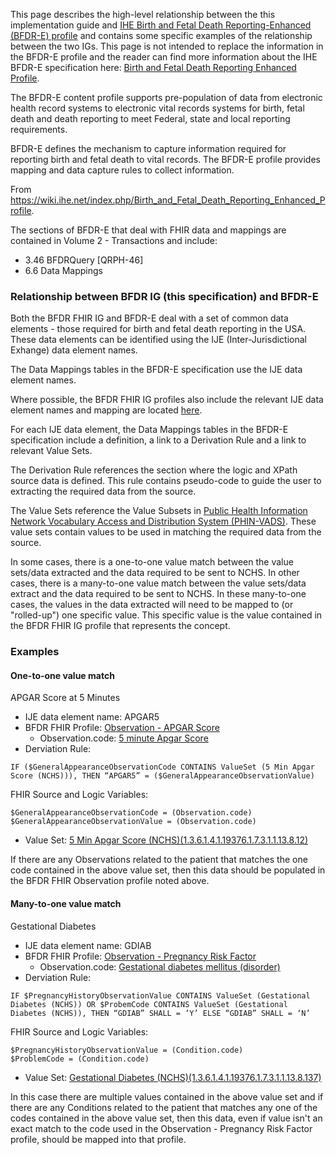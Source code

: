This page describes the high-level relationship between the this implementation guide and [IHE Birth and Fetal Death Reporting-Enhanced (BFDR-E) profile](
https://www.ihe.net/uploadedFiles/Documents/QRPH/IHE_QRPH_Suppl_BFDR-E.pdf
) and contains some specific examples of the relationship between the two IGs. This page is not intended to replace the information in the BFDR-E profile and the reader can find more information about the IHE BFDR-E specification here: [Birth and Fetal Death Reporting Enhanced Profile](https://wiki.ihe.net/index.php/Birth_and_Fetal_Death_Reporting_Enhanced_Profile).

The BFDR-E content profile supports pre-population of data from electronic health record systems to electronic vital records systems for birth, fetal death and death reporting to meet Federal, state and local reporting requirements. 

BFDR-E defines the mechanism to capture information required for reporting birth and fetal death to vital records. The BFDR-E profile provides mapping and data capture rules to collect information.

From <https://wiki.ihe.net/index.php/Birth_and_Fetal_Death_Reporting_Enhanced_Profile>.

The sections of BFDR-E that deal with FHIR data and mappings are contained in Volume 2 - Transactions and include:
* 3.46 BFDRQuery [QRPH-46]
* 6.6 Data Mappings

### Relationship between BFDR IG (this specification) and BFDR-E

Both the BFDR FHIR IG and BFDR-E deal with a set of common data elements - those required for birth and fetal death reporting in the USA. These data elements can be identified using the IJE (Inter-Jurisdictional Exhange) data element names.

The Data Mappings tables in the BFDR-E specification use the IJE data element names.

Where possible, the BFDR FHIR IG profiles also include the relevant IJE data element names and mapping are located [here](ije_mapping.html).

For each IJE data element, the Data Mappings tables in the BFDR-E specification include a definition, a link to a Derivation Rule and a link to relevant Value Sets. 

The Derivation Rule references the section where the logic and XPath source data is defined. This rule contains pseudo-code to guide the user to extracting the required data from the source.

The Value Sets reference the Value Subsets in [Public Health Information Network Vocabulary Access and Distribution System (PHIN-VADS)](https://phinvads.cdc.gov/vads). These value sets contain values to be used in matching the required data from the source.

In some cases, there is a one-to-one value match between the value sets/data extracted and the data required to be sent to NCHS. In other cases, there is a many-to-one value match between the value sets/data extract and the data required to be sent to NCHS. In these many-to-one cases, the values in the data extracted will need to be mapped to (or "rolled-up") one specific value. This specific value is the value contained in the BFDR FHIR IG profile that represents the concept.

### Examples

#### One-to-one value match

APGAR Score at 5 Minutes

* IJE data element name: APGAR5
* BFDR FHIR Profile: [Observation - APGAR Score](http://hl7.org/fhir/us/vr-common-library/StructureDefinition/Observation-apgar-score)
    * Observation.code: [5 minute Apgar Score](https://loinc.org/9274-2/)
* Derviation Rule: 
```
IF ($GeneralAppearanceObservationCode CONTAINS ValueSet (5 Min Apgar Score (NCHS))), THEN “APGAR5” = ($GeneralAppearanceObservationValue)
```
FHIR Source and Logic Variables:
```
$GeneralAppearanceObservationCode = (Observation.code)
$GeneralAppearanceObservationValue = (Observation.code)
```
* Value Set: [5 Min Apgar Score (NCHS)(1.3.6.1.4.1.19376.1.7.3.1.1.13.8.12)](https://phinvads.cdc.gov/vads/ViewValueSet.action?oid=1.3.6.1.4.1.19376.1.7.3.1.1.13.8.12)

If there are any Observations related to the patient that matches the one code contained in the above value set, then this data should be populated in the BFDR FHIR Observation profile noted above.


#### Many-to-one value match

Gestational Diabetes

* IJE data element name: GDIAB
* BFDR FHIR Profile: [Observation - Pregnancy Risk Factor](http://hl7.org/fhir/us/vr-common-library/StructureDefinition/Observation-pregnancy-risk-factor)
    * Observation.code: [Gestational diabetes mellitus (disorder)](https://browser.ihtsdotools.org/?perspective=full&conceptId1=11687002&edition=MAIN/SNOMEDCT-US/2021-03-01&release=&languages=en)
* Derviation Rule: 
```
IF $PregnancyHistoryObservationValue CONTAINS ValueSet (Gestational Diabetes (NCHS)) OR $ProbemCode CONTAINS ValueSet (Gestational Diabetes (NCHS)), THEN “GDIAB” SHALL = ‘Y’ ELSE “GDIAB” SHALL = ‘N’
```
FHIR Source and Logic Variables:
```
$PregnancyHistoryObservationValue = (Condition.code)
$ProblemCode = (Condition.code)
```
* Value Set: [Gestational Diabetes (NCHS)(1.3.6.1.4.1.19376.1.7.3.1.1.13.8.137)](https://phinvads.cdc.gov/vads/ViewValueSet.action?oid=1.3.6.1.4.1.19376.1.7.3.1.1.13.8.137)

In this case there are multiple values contained in the above value set and if there are any Conditions related to the patient that matches any one of the codes contained in the above value set, then this data, even if value isn't an exact match to the code used in the Observation - Pregnancy Risk Factor profile, should be mapped into that profile.
